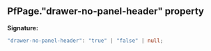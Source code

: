 ## PfPage."drawer-no-panel-header" property

**Signature:**

```typescript
"drawer-no-panel-header": "true" | "false" | null;
```
